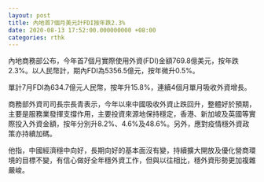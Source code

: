 ```yaml
---
layout: post
title: 內地首7個月美元計FDI按年跌2.3%
date: 2020-08-13 17:52:00.000000000 +08:00
categories: rthk
---
```


內地商務部公布，今年首7個月實際使用外資(FDI)金額769.8億美元，按年跌2.3%。以人民幣計，期內FDI為5356.5億元，按年微升0.5%。

單計7月FDI為634.7億元人民幣，按年升15.8%，連續4個月單月吸收外資增長。

商務部外資司司長宗長青表示，今年以來中國吸收外資止跌回升，整體好於預期，主要是服務業發揮支撐作用，主要投資來源地保持穩定，香港、新加坡及英國等實際投入外資金額，按年分別升8.2%、4.6%及48.6%。另外，應對疫情穩外資政策亦持續加碼。

他指，中國經濟穩中向好，長期向好的基本面沒有變，持續擴大開放及優化營商環境的目標不變，有信心做好全年穩外資工作，但與以往相比，穩外資形勢更加複雜嚴峻。
